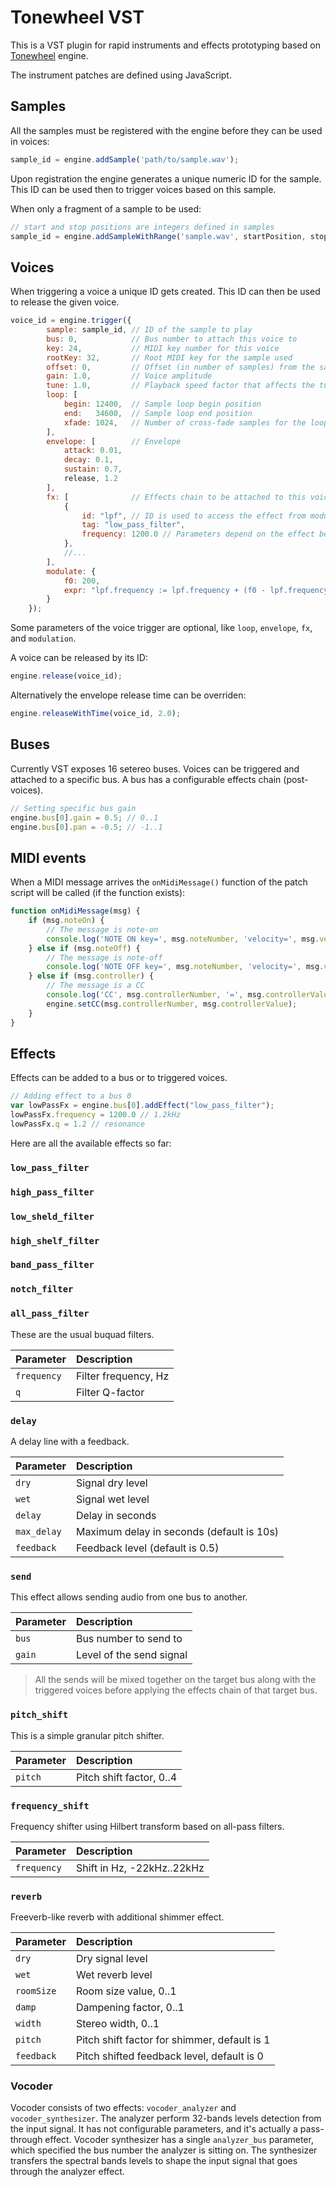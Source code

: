 # Tonewheel VST
This is a VST plugin for rapid instruments and effects prototyping based on [Tonewheel](https://github.com/Archie3d/tonewheel) engine.

The instrument patches are defined using JavaScript.

## Samples
All the samples must be registered with the engine before they can be used in voices:
```js
sample_id = engine.addSample('path/to/sample.wav');
```
Upon registration the engine generates a unique numeric ID for the sample. This ID can be used then to trigger voices based on this sample.

When only a fragment of a sample to be used:
```js
// start and stop positions are integers defined in samples
sample_id = engine.addSampleWithRange('sample.wav', startPosition, stopPosition);
```

## Voices
When triggering a voice a unique ID gets created. This ID can then be used to release the given voice.
```js
voice_id = engine.trigger({
        sample: sample_id, // ID of the sample to play
        bus: 0,            // Bus number to attach this voice to
        key: 24,           // MIDI key number for this voice
        rootKey: 32,       // Root MIDI key for the sample used
        offset: 0,         // Offset (in number of samples) from the sample start
        gain: 1.0,         // Voice amplitude
        tune: 1.0,         // Playback speed factor that affects the tune
        loop: [
            begin: 12400,  // Sample loop begin position
            end:   34600,  // Sample loop end position
            xfade: 1024,   // Number of cross-fade samples for the loop
        ],
        envelope: [        // Envelope
            attack: 0.01,
            decay: 0.1,
            sustain: 0.7,
            release, 1.2
        ],
        fx: [              // Effects chain to be attached to this voice
            {
                id: "lpf", // ID is used to access the effect from modulation script
                tag: "low_pass_filter",
                frequency: 1200.0 // Parameters depend on the effect being used
            },
            //...
        ],
        modulate: {
            f0: 200,
            expr: "lpf.frequency := lpf.frequency + (f0 - lpf.frequency) * 0.01;" // Modulation expression
        }
    });
```
Some parameters of the voice trigger are optional, like `loop`, `envelope`, `fx`, and `modulation`.

A voice can be released by its ID:
```js
engine.release(voice_id);
```

Alternatively the envelope release time can be overriden:
```js
engine.releaseWithTime(voice_id, 2.0);
```

## Buses

Currently VST exposes 16 setereo buses. Voices can be triggered and attached to a specific bus. A bus has a configurable effects chain (post-voices).

```js
// Setting specific bus gain
engine.bus[0].gain = 0.5; // 0..1
engine.bus[0].pan = -0.5; // -1..1
```

## MIDI events
When a MIDI message arrives the `onMidiMessage()` function of the patch script will be called (if the function exists):

```js
function onMidiMessage(msg) {
    if (msg.noteOn) {
        // The message is note-on
        console.log('NOTE ON key=', msg.noteNumber, 'velocity=', msg.velocity);
    } else if (msg.noteOff) {
        // The message is note-off
        console.log('NOTE OFF key=', msg.noteNumber, 'velocity=', msg.velocity);
    } else if (msg.controller) {
        // The message is a CC
        console.log('CC', msg.controllerNumber, '=', msg.controllerValue);
        engine.setCC(msg.controllerNumber, msg.controllerValue);
    }
}
```
## Effects

Effects can be added to a bus or to triggered voices.

```js
// Adding effect to a bus 0
var lowPassFx = engine.bus[0].addEffect("low_pass_filter");
lowPassFx.frequency = 1200.0 // 1.2kHz
lowPassFx.q = 1.2 // resonance
```

Here are all the available effects so far:

### `low_pass_filter`
### `high_pass_filter`
### `low_sheld_filter`
### `high_shelf_filter`
### `band_pass_filter`
### `notch_filter`
### `all_pass_filter`

These are the usual buquad filters.

| Parameter | Description          |
|:----------|:---------------------|
|`frequency`| Filter frequency, Hz |
|`q`        | Filter Q-factor      |

### `delay`

A delay line with a feedback.

| Parameter | Description                               |
|:----------|:------------------------------------------|
|`dry`      | Signal dry level                          |
|`wet`      | Signal wet level                          |
|`delay`    | Delay in seconds                          |
|`max_delay`| Maximum delay in seconds (default is 10s) |
|`feedback` | Feedback level (default is 0.5)           |

### `send`

This effect allows sending audio from one bus to another.

| Parameter | Description              |
|:----------|:-------------------------|
|`bus`      | Bus number to send to    |
|`gain`     | Level of the send signal |

> All the sends will be mixed together on the target bus along with the triggered voices before applying the effects chain of that target bus.

### `pitch_shift`

This is a simple granular pitch shifter.

| Parameter | Description              |
|:----------|:-------------------------|
|`pitch`    | Pitch shift factor, 0..4 |

### `frequency_shift`

Frequency shifter using Hilbert transform based on all-pass filters.

| Parameter | Description                |
|:----------|:---------------------------|
|`frequency`| Shift in Hz, -22kHz..22kHz |

### `reverb`

Freeverb-like reverb with additional shimmer effect.

| Parameter | Description                                  |
|:----------|:---------------------------------------------|
|`dry`      | Dry signal level                             |
|`wet`      | Wet reverb level                             |
|`roomSize` | Room size value, 0..1                        |
|`damp`     | Dampening factor, 0..1                       |
|`width`    | Stereo width, 0..1                           |
|`pitch`    | Pitch shift factor for shimmer, default is 1 |
|`feedback` | Pitch shifted feedback level, default is 0   |

### Vocoder

Vocoder consists of two effects: `vocoder_analyzer` and `vocoder_synthesizer`.
The analyzer perform 32-bands levels detection from the input signal. It has not configurable parameters, and it's actually a pass-through effect. Vocoder synthesizer has a single `analyzer_bus` parameter, which specified the bus number the analyzer is sitting on. The synthesizer transfers the spectral bands levels to shape the input signal that goes through the analyzer effect.
